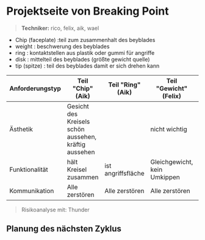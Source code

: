 Projektseite von Breaking Point
===============

> **Techniker:** rico, felix, aik, wael

- Chip (faceplate) :teil zum zusammenhalt des beyblades
- weight : beschwerung des beyblades
- ring : kontaktstellen aus plastik oder gummi  für angriffe
- disk : mittelteil des beyblades (größte gewicht quelle)
- tip (spitze) : teil des beyblades damit er sich drehen kann 

| Anforderungstyp | Teil "Chip" (Aik) | Teil "Ring" (Aik) | Teil "Gewicht" (Felix) | Teil "Spitze" (Rico) |
|---|---|---|---|---|
|Ästhetik |Gesicht des Kreisels schön aussehen, kräftig aussehen | | nicht wichtig | muss zum Kreisel passen|
|Funktionalität | hält Kreisel zusammen | ist angriffsfläche | Gleichgewicht, kein Umkippen | Geschwindigkeit und Last aufnehmen |
|Kommunikation | Alle zerstören | Alle zerstören | Alle zerstören | Alle zerstören |

> Risikoanalyse mit: Thunder

## Planung des nächsten Zyklus

